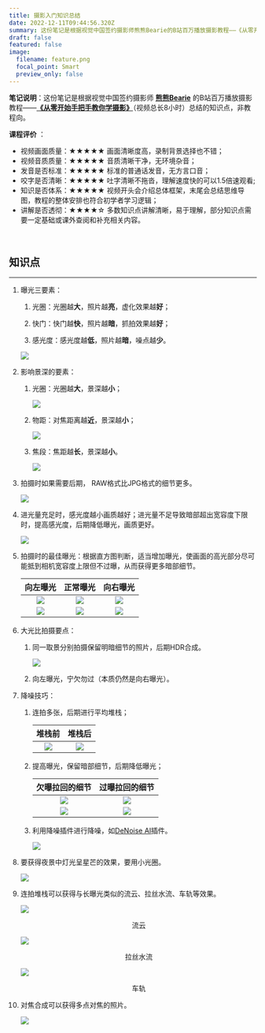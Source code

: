 ```yaml
---
title: 摄影入门知识总结
date: 2022-12-11T09:44:56.320Z
summary: 这份笔记是根据视觉中国签约摄影师熊熊Bearie的B站百万播放摄影教程——《从零开始手把手教你学摄影》（视频总长8小时）总结的知识点，非教程向。
draft: false
featured: false
image:
  filename: feature.png
  focal_point: Smart
  preview_only: false
---
```

**笔记说明**：这份笔记是根据视觉中国签约摄影师 **[熊熊Bearie](https://space.bilibili.com/96625571)** 的B站百万播放摄影教程——**[《从零开始手把手教你学摄影》](https://www.bilibili.com/video/BV1pv411H78e?p=1)**（视频总长8小时）总结的知识点，非教程向。

**课程评价** ：

* 视频画面质量：★★★★★ 画面清晰度高，录制背景选择也不错；
* 视频音质质量：★★★★★ 音质清晰干净，无环境杂音；
* 发音是否标准：★★★★★ 标准的普通话发音，无方言口音；
* 咬字是否清晰：★★★★★ 吐字清晰不拖沓，理解速度快的可以1.5倍速观看;
* 知识是否体系：★★★★★ 视频开头会介绍总体框架，末尾会总结思维导图，教程的整体安排也符合初学者学习逻辑；
* 讲解是否透彻：★★★★☆ 多数知识点讲解清晰，易于理解，部分知识点需要一定基础或课外查阅和补充相关内容。

&nbsp;

## 知识点

- - -

1. 曝光三要素：

    1. 光圈：光圈越**大**，照片越**亮**，虚化效果越**好**；

    2. 快门：快门越**快**，照片越**暗**，抓拍效果越**好**；

    3. 感光度：感光度越**低**，照片越**暗**，噪点越**少**。
    
    ![](baoguang.jpg)

4. 影响景深的要素：

   1. 光圈：光圈越**大**，景深越**小**；

        ![](js_gq.jpg)
        
   2. 物距：对焦距离越**近**，景深越**小**；

        ![](js_wj.jpg)
        
   3. 焦段：焦距越**长**，景深越**小**。

        ![](js_jd.jpg)
        
5. 拍摄时如果需要后期， RAW格式比JPG格式的细节更多。

    ![](rawandjpg.jpg)
 
6. 进光量充足时，感光度越小画质越好；进光量不足导致暗部超出宽容度下限时，提高感光度，后期降低曝光，画质更好。

    ![](ISO_zd.jpg)
    
8. 拍摄时的最佳曝光：根据直方图判断，适当增加曝光，使画面的高光部分尽可能抵到相机宽容度上限但不过曝，从而获得更多暗部细节。

    |        向左曝光        |           正常曝光           |        向右曝光        |
    | :--------------------: | :-------------------------: | :--------------------: |
    | ![](zuobaoguang_h.jpg) | ![](zhengquebaoguang_h.jpg) | ![](youbaoguang_h.jpg) |
    | ![](zuobaoguang.jpg)   | ![](zhengquebaoguang.jpg)   | ![](youbaoguang.jpg)   |

6. 大光比拍摄要点：

   1. 同一取景分别拍摄保留明暗细节的照片，后期HDR合成。

        ![](HDR.jpg)
    
   3. 向左曝光，宁欠勿过（本质仍然是向右曝光）。

7. 降噪技巧：

   1. 连拍多张，后期进行平均堆栈；
 
        | 堆栈前 | 堆栈后 |
        | :------------------------: | :-----------------------: |
        | ![](duizhanqian.jpg) | ![](duizhanhou.jpg) |
    
   2. 提高曝光，保留暗部细节，后期降低曝光；

        | 欠曝拉回的细节 | 过曝拉回的细节 |
        | :------------------------: | :-----------------------: |
        | ![](qianbao.jpg) | ![](guobao.jpg) |
        | ![](qianbaoxijie.jpg) | ![](guobaoxijie.jpg) |
    
   3. 利用降噪插件进行降噪，如[DeNoise AI](https://www.topazlabs.com/denoise-ai)插件。

        ![](jiangzao.jpg)

8. 要获得夜景中灯光呈星芒的效果，要用小光圈。

    ![](xingmang.jpg)
    
10. 连拍堆栈可以获得与长曝光类似的流云、拉丝水流、车轨等效果。

    ![](liuyun.jpg)
     
    <center>流云</center>
     
    ![](shuiliu.jpg)
     
    <center>拉丝水流</center>
     
    ![](cheliu.jpg)
     
    <center>车轨</center>
 
12. 对焦合成可以获得多点对焦的照片。

    ![](duojiaodianhecheng.jpg)
